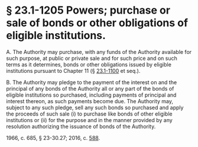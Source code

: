# § 23.1-1205 Powers; purchase or sale of bonds or other obligations of eligible institutions.

<p>A. The Authority may purchase, with any funds of the Authority available for such purpose, at public or private sale and for such price and on such terms as it determines, bonds or other obligations issued by eligible institutions pursuant to Chapter 11 (§ <a href='http://law.lis.virginia.gov/vacode/23.1-1100/'>23.1-1100</a> et seq.).</p><p>B. The Authority may pledge to the payment of the interest on and the principal of any bonds of the Authority all or any part of the bonds of eligible institutions so purchased, including payments of principal and interest thereon, as such payments become due. The Authority may, subject to any such pledge, sell any such bonds so purchased and apply the proceeds of such sale (i) to purchase like bonds of other eligible institutions or (ii) for the purpose and in the manner provided by any resolution authorizing the issuance of bonds of the Authority.</p><p>1966, c. 685, § 23-30.27; 2016, c. <a href='http://lis.virginia.gov/cgi-bin/legp604.exe?161+ful+CHAP0588'>588</a>.</p>